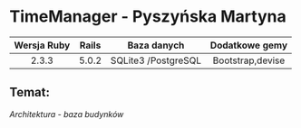 # TimeManager - Pyszyńska Martyna
| Wersja Ruby | Rails | Baza danych | Dodatkowe gemy|
| :-------------: |:-------------:| :--------:|:-----:|
| 2.3.3 | 5.0.2 | SQLite3 /PostgreSQL | Bootstrap,devise|
## Temat:
*Architektura - baza budynków*

